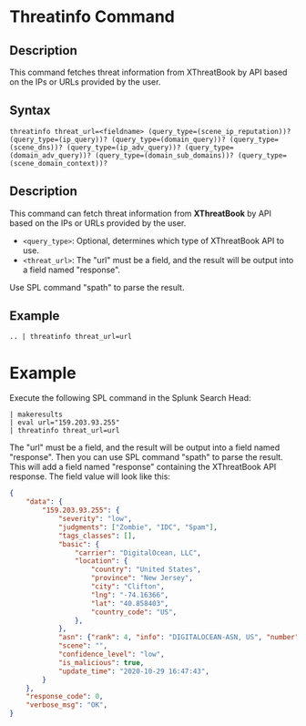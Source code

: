 # Threatinfo Command

## Description

This command fetches threat information from XThreatBook by API based on the IPs or URLs provided by the user.

## Syntax

```spl
threatinfo threat_url=<fieldname> (query_type=(scene_ip_reputation))? (query_type=(ip_query))? (query_type=(domain_query))? (query_type=(scene_dns))? (query_type=(ip_adv_query))? (query_type=(domain_adv_query))? (query_type=(domain_sub_domains))? (query_type=(scene_domain_context))?
```

## Description

This command can fetch threat information from **XThreatBook** by API based on the IPs or URLs provided by the user.

- `<query_type>`: Optional, determines which type of XThreatBook API to use.
- `<threat_url>`: The "url" must be a field, and the result will be output into a field named "response".

Use SPL command "spath" to parse the result.

## Example

```spl
.. | threatinfo threat_url=url
```

# Example

Execute the following SPL command in the Splunk Search Head:

```spl
| makeresults
| eval url="159.203.93.255"
| threatinfo threat_url=url 
```

The "url" must be a field, and the result will be output into a field named "response". Then you can use SPL command "spath" to parse the result. This will add a field named "response" containing the XThreatBook API response. The field value will look like this:

```json
{
    "data": {
        "159.203.93.255": {
            "severity": "low",
            "judgments": ["Zombie", "IDC", "Spam"],
            "tags_classes": [],
            "basic": {
                "carrier": "DigitalOcean, LLC",
                "location": {
                    "country": "United States",
                    "province": "New Jersey",
                    "city": "Clifton",
                    "lng": "-74.16366",
                    "lat": "40.858403",
                    "country_code": "US",
                },
            },
            "asn": {"rank": 4, "info": "DIGITALOCEAN-ASN, US", "number": 14061},
            "scene": "",
            "confidence_level": "low",
            "is_malicious": true,
            "update_time": "2020-10-29 16:47:43",
        }
    },
    "response_code": 0,
    "verbose_msg": "OK",
}